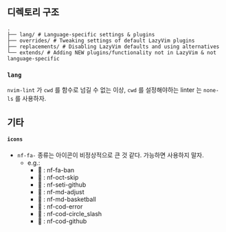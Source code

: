 
## 디렉토리 구조

```
.
├── lang/ # Language-specific settings & plugins
├── overrides/ # Tweaking settings of default LazyVim plugins
├── replacements/ # Disabling LazyVim defaults and using alternatives
└── extends/ # Adding NEW plugins/functionality not in LazyVim & not language-specific
```

### `lang`

`nvim-lint` 가 `cwd` 를 함수로 넘길 수 없는 이상, `cwd` 를 설정해야하는 linter 는 `none-ls` 를 사용하자.

## 기타

#### `icons`

- `nf-fa-` 종류는 아이콘이 비정상적으로 큰 것 같다. 가능하면 사용하지 말자.
  - e.g.:
    -  : nf-fa-ban
    -  : nf-oct-skip
    -  : nf-seti-github
    - 󰀚 : nf-md-adjust
    - 󰠆 : nf-md-basketball
    -  : nf-cod-error
    -  : nf-cod-circle_slash
    -  : nf-cod-github
